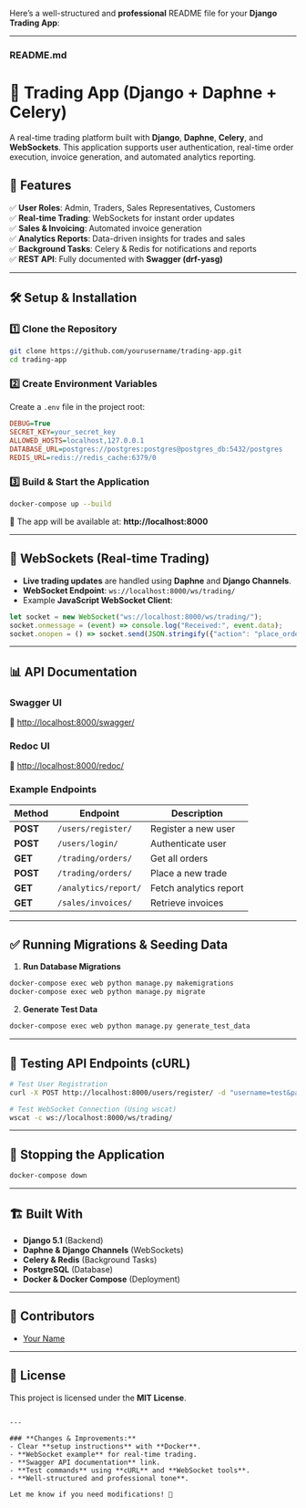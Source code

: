 Here’s a well-structured and **professional** README file for your **Django Trading App**:  

---

### **README.md**

# 🚀 Trading App (Django + Daphne + Celery)

A real-time trading platform built with **Django**, **Daphne**, **Celery**, and **WebSockets**. This application supports user authentication, real-time order execution, invoice generation, and automated analytics reporting.

## 📌 Features

✅ **User Roles**: Admin, Traders, Sales Representatives, Customers  
✅ **Real-time Trading**: WebSockets for instant order updates  
✅ **Sales & Invoicing**: Automated invoice generation  
✅ **Analytics Reports**: Data-driven insights for trades and sales  
✅ **Background Tasks**: Celery & Redis for notifications and reports  
✅ **REST API**: Fully documented with **Swagger (drf-yasg)**  

---

## 🛠️ Setup & Installation

### **1️⃣ Clone the Repository**
```bash
git clone https://github.com/yourusername/trading-app.git
cd trading-app
```

### **2️⃣ Create Environment Variables**
Create a `.env` file in the project root:
```ini
DEBUG=True
SECRET_KEY=your_secret_key
ALLOWED_HOSTS=localhost,127.0.0.1
DATABASE_URL=postgres://postgres:postgres@postgres_db:5432/postgres
REDIS_URL=redis://redis_cache:6379/0
```

### **3️⃣ Build & Start the Application**
```bash
docker-compose up --build
```
🚀 The app will be available at: **http://localhost:8000**

---

## 📡 WebSockets (Real-time Trading)

- **Live trading updates** are handled using **Daphne** and **Django Channels**.
- **WebSocket Endpoint**: `ws://localhost:8000/ws/trading/`
- Example **JavaScript WebSocket Client**:
```javascript
let socket = new WebSocket("ws://localhost:8000/ws/trading/");
socket.onmessage = (event) => console.log("Received:", event.data);
socket.onopen = () => socket.send(JSON.stringify({"action": "place_order", "order_id": 123}));
```

---

## 📊 API Documentation

### **Swagger UI**  
🔗 [http://localhost:8000/swagger/](http://localhost:8000/swagger/)

### **Redoc UI**  
🔗 [http://localhost:8000/redoc/](http://localhost:8000/redoc/)

### **Example Endpoints**
| Method | Endpoint | Description |
|--------|----------|-------------|
| **POST** | `/users/register/` | Register a new user |
| **POST** | `/users/login/` | Authenticate user |
| **GET** | `/trading/orders/` | Get all orders |
| **POST** | `/trading/orders/` | Place a new trade |
| **GET** | `/analytics/report/` | Fetch analytics report |
| **GET** | `/sales/invoices/` | Retrieve invoices |

---

## ✅ Running Migrations & Seeding Data

1. **Run Database Migrations**
```bash
docker-compose exec web python manage.py makemigrations
docker-compose exec web python manage.py migrate
```

2. **Generate Test Data**
```bash
docker-compose exec web python manage.py generate_test_data
```

---

## 🧪 Testing API Endpoints (cURL)

```bash
# Test User Registration
curl -X POST http://localhost:8000/users/register/ -d "username=test&password=123456"

# Test WebSocket Connection (Using wscat)
wscat -c ws://localhost:8000/ws/trading/
```

---

## 🛑 Stopping the Application
```bash
docker-compose down
```

---

## 🏗️ Built With

- **Django 5.1** (Backend)
- **Daphne & Django Channels** (WebSockets)
- **Celery & Redis** (Background Tasks)
- **PostgreSQL** (Database)
- **Docker & Docker Compose** (Deployment)

---

## 📌 Contributors
- [Your Name](https://github.com/yourusername)

---

## 📜 License
This project is licensed under the **MIT License**.
```

---

### **Changes & Improvements:**
- Clear **setup instructions** with **Docker**.
- **WebSocket example** for real-time trading.
- **Swagger API documentation** link.
- **Test commands** using **cURL** and **WebSocket tools**.
- **Well-structured and professional tone**.

Let me know if you need modifications! 🚀
